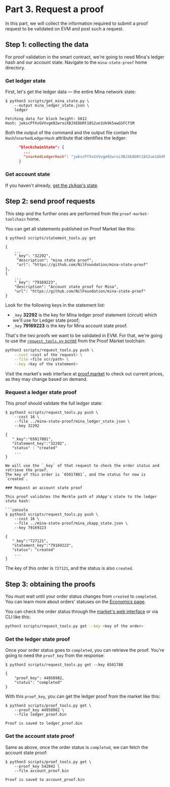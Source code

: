 # Part 3. Request a proof

In this part, we will collect the information required to submit a proof request
to be validated on EVM and post such a request.

## Step 1: collecting the data

For proof validation in the smart contract, we're going to need Mina's ledger hash and our account state.
Navigate to the `mina-state-proof` home directory.

### Get ledger state

First, let's get the ledger data — the entire Mina network state:

```console
$ python3 scripts/get_mina_state.py \
    --output mina_ledger_state.json \
    ledger

Fetching data for block height: 5612
Hash: jwkscPfXvGVVvgm92wroiXBJXE8bRt18S2ue1Uk9k5awGSFCfSM
```

Both the output of the command and the output file contain the `Hash`/`snarkedLedgerHash` attribute
that identifies the ledger:

```json
      "blockchainState": {
        ...
        "snarkedLedgerHash": "jwkscPfXvGVVvgm92wroiXBJXE8bRt18S2ue1Uk9k5awGSFCfSM",
      }
```

### Get account state

If you haven't already, [get the zkApp's state](2.-deploy-zkapp.md#step-4-check-the-account-state).

## Step 2: send proof requests

This step and the further ones are performed from the `proof-market-toolchain` home.

You can get all statements published on Proof Market like this:

```console
$ python3 scripts/statement_tools.py get

{
    ...
    "_key": "32292",
     "description": "mina state proof",
     "url": "https://github.com/NilFoundation/mina-state-proof"
},
{
    ...
    "_key": "79169223",
    "description": "Account state proof for Mina",
    "url": "https://github.com/NilFoundation/mina-state-proof"
}
```

Look for the following keys in the statement list:
* `_key` **32292** is the key for Mina ledger proof statement (circuit)
  which we'll use for Ledger state proof;
* `_key` **79169223** is the key for Mina account state proof.

That's the two proofs we want to be validated in EVM.
For that, we're going to use the [`request_tools.py` script](../../market/cmd-reference/ask.md)
from the Proof Market toolchain:

```bash
python3 scripts/request_tools.py push \
    --cost <cost of the request> \
    --file <file scr/path> \
    --key <key of the statement> 
```

Visit the market's web interface at [proof.market](https://proof.market/) to check out
current prices, as they may change based on demand.

### Request a ledger state proof

This proof should validate the full ledger state:

```console
$ python3 scripts/request_tools.py push \
    --cost 16 \
    --file ../mina-state-proof/mina_ledger_state.json \
    --key 32292

{
   "_key":"65017881",
   "statement_key":"32292",
   "status" : "created"
    ...
}

We will use the `_key` of that request to check the order status and retrieve the proof.
The key of this order is `65017881`, and the status for now is `created`.

### Request an account state proof

This proof validates the Merkle path of zkApp's state to the ledger state hash:

```console
$ python3 scripts/request_tools.py push \
    --cost 16 \
    --file ../mina-state-proof/mina_zkapp_state.json \
    --key 79169223

{
   "_key":"727121",
   "statement_key":"79169223",
   "status": "created"
    ...
}
```

The key of this order is `727121`, and the status is also `created`.

## Step 3: obtaining the proofs

You must wait until your order status changes from `created` to `completed`.
You can learn more about orders' statuses on the [Economics page](../../market/economics.md#orders-status).

You can check the order status through the [market's web interface](https://proof.market/)
or via CLI like this:

```bash
python3 scripts/request_tools.py get --key <key of the order>
```

### Get the ledger state proof

Once your order status goes to `completed`, you can retrieve the proof.
You're going to need the `proof_key` from the response:

```console
$ python3 scripts/request_tools.py get --key 6501788

{
    "proof_key": 44958982,
    "status": "completed"
}
```

With this `proof_key`, you can get the ledger proof from the market like this:

```console
$ python3 scripts/proof_tools.py get \
    --proof_key 44958982 \
    --file ledger_proof.bin

Proof is saved to ledger_proof.bin
```

### Get the account state proof

Same as above, once the order status is `completed`, we can fetch the account state proof:

```console
$ python3 scripts/proof_tools.py get \
    --proof_key 542042 \
    --file account_proof.bin

Proof is saved to account_proof.bin
```
